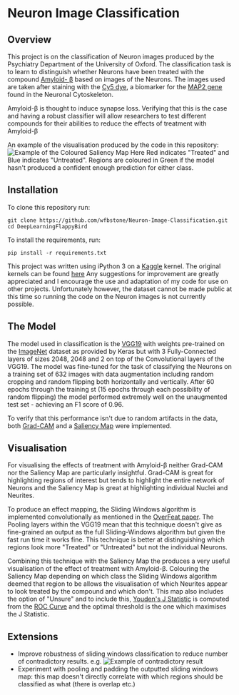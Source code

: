 # Neuron Image Classification

## Overview

This project is on the classification of Neuron images produced by the Psychiatry Department of the University of Oxford. The classification task is to learn to distinguish whether Neurons have been treated with the compound [Amyloid- &beta;](https://en.wikipedia.org/wiki/Amyloid_beta "Wikipedia article") based on images of the Neurons. The images used are taken after staining with the [Cy5 dye](https://en.wikipedia.org/wiki/Cyanine "Wikipedia article"), a biomarker for the [MAP2 gene](https://en.wikipedia.org/wiki/Microtubule-associated_protein_2 "Wikipedia article") found in the Neuronal Cytoskeleton. 

Amyloid-&beta; is thought to induce synapse loss. Verifying that this is the case and having a robust classifier will allow researchers to test different compounds for their abilities to reduce the effects of treatment with Amyloid-&beta;

An example of the visualisation produced by the code in this repository:
![Example of the Coloured Saliency Map](https://github.com/wfbstone/Neuron-Image-Classification/blob/master/PNG/Coloured%20Saliency%20Map.png)
Here Red indicates "Treated" and Blue indicates "Untreated". Regions are coloured in Green if the model hasn't produced a confident enough prediction for either class.

## Installation

To clone this repository run:
```
git clone https://github.com/wfbstone/Neuron-Image-Classification.git
cd DeepLearningFlappyBird
```

To install the requirements, run:

```
pip install -r requirements.txt
```
This project was written using iPython 3 on a [Kaggle](https://www.kaggle.com/) kernel. The original kernels can be found [here](https://www.kaggle.com/willstone98/kernels "My kernels on Kaggle")
Any suggestions for improvement are greatly appreciated and I encourage the use and adaptation of my code for use on other projects.
Unfortunately however, the dataset cannot be made public at this time so running the code on the Neuron images is not currently possible.

## The Model

The model used in classification is the [VGG19](https://arxiv.org/pdf/1409.1556.pdf "Paper on arxiv") with weights pre-trained on the [ImageNet](http://www.image-net.org/) dataset as provided by Keras but with 3 Fully-Connected layers of sizes 2048, 2048 and 2 on top of the Convolutional layers of the VGG19. The model was fine-tuned for the task of classifying the Neurons on a training set of 632 images with data augmentation including random cropping and random flipping both horizontally and vertically. After 60 epochs through the training st (15 epochs through each possibility of random flipping) the model performed extremely well on the unaugmented test set - achieving an F1 score of 0.96.

To verify that this performance isn't due to random artifacts in the data, both [Grad-CAM](https://arxiv.org/abs/1610.02391 "Paper on arxiv") and a [Saliency Map](https://arxiv.org/abs/1312.6034 "Paper on arxiv") were implemented.

## Visualisation

For visualising the effects of treatment with Amyloid-&beta; neither Grad-CAM nor the Saliency Map are particularly insightful. Grad-CAM is great for highlighting regions of interest but tends to highlight the entire network of Neurons and the Saliency Map is great at highlighting individual Nuclei and Neurites. 

To produce an effect mapping, the Sliding Windows algorithm is implemented convolutionally as mentioned in the [OverFeat paper](https://arxiv.org/abs/1312.6229 "Paper on arxiv"). The Pooling layers within the VGG19 mean that this technique doesn't give as fine-grained an output as the full Sliding-Windows algorithm but given the fast run time it works fine. This technique is better at distinguishing which regions look more "Treated" or "Untreated" but not the individual Neurons. 

Combining this technique with the Saliency Map the produces a very useful visualisation of the effect of treatment with Amyloid-&beta;. Colouring the Saliency Map depending on which class the Sliding Windows algorithm deemed that region to be allows the visualisation of which Neurites appear to look treated by the compound and which don't. This map also includes the option of "Unsure" and to include this, [Youden's J Statistic](https://en.wikipedia.org/wiki/Youden%27s_J_statistic "Wikipedia article") is computed from the [ROC Curve](https://en.wikipedia.org/wiki/Receiver_operating_characteristic "Wikipedia article") and the optimal threshold is the one which maximises the J Statistic.

## Extensions

* Improve robustness of sliding windows classification to reduce number of contradictory results. e.g.
![Example of contradictory result](https://github.com/wfbstone/Neuron-Image-Classification/blob/master/PNG/Coloured%20Saliency%20Map%20-%20Contradictory.png)
* Experiment with pooling and padding the outputted sliding windows map: this map doesn't directly correlate with which regions should be classified as what (there is overlap etc.)
